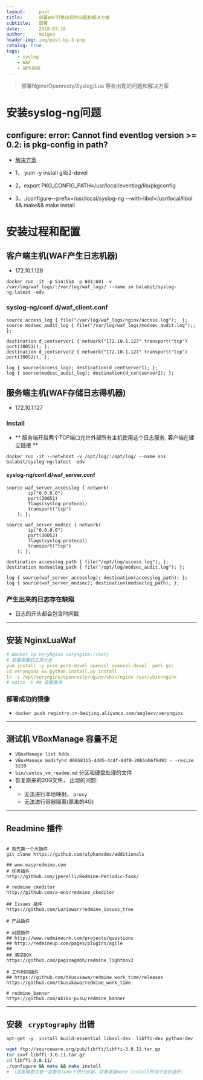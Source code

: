 ```yaml
---
layout:     post
title:      部署WAF引擎出现的问题和解决方案
subtitle:   部署
date:       2018-07-16
author:     meigea
header-img: img/post-bg-3.png
catalog: true
tags:
    - syslog
    - WAF
	- 操作系统	
---
```


>  部署Nginx/Openresty/Syslog/Lua 等会出现的问题和解决方案

# 安装syslog-ng问题

## configure: error: Cannot find eventlog version >= 0.2: is pkg-config in path?
- [解决方案](https://blog.csdn.net/awenluck/article/details/40618703)

- 1， yum -y install glib2-devel
- 2，export PKG_CONFIG_PATH=/usr/local/eventlog/lib/pkgconfig
- 3，./configure--prefix=/usr/local/syslog-ng --with-libol=/usr/local/libol && make&& make install

# 安装过程和配置

## 客户端主机(WAF产生日志机器)

- 172.10.1.129

`docker run -it -p 514:514 -p 601:601 -v /var/log/waf_logs/:/var/log/waf_logs/ --name sn balabit/syslog-ng:latest -edv`

### syslog-ng/conf.d/waf_client.conf

```
source access_log { file("/var/log/waf_logs/nginx/access.log");  };
source modsec_audit_log { file("/var/log/waf_logs/modsec_audit.log");;  };

destination d_centserver1 { network("172.10.1.127" transport("tcp") port(30051)); };
destination d_centserver2 { network("172.10.1.127" transport("tcp") port(30052)); };

log { source(access_log); destination(d_centserver1); };
log { source(modsec_audit_log); destination(d_centserver2); };
```

## 服务端主机(WAF存储日志得机器)

- 172.10.1.127

### Install

- ** 服务端开启两个TCP端口允许外部所有主机使用这个日志服务, 客户端在建立链接 **

`docker run -it --net=host -v /opt/log/:/opt/log/ --name sns balabit/syslog-ng:latest -edv`

#### syslog-ng/conf.d/waf_server.conf

```
source waf_server_accesslog { network(
        ip("0.0.0.0")
        port(30051)
        flags(syslog-protocol)
        transport("tcp")
    ); };

source waf_server_modsec { network(
        ip("0.0.0.0")
        port(30052)
        flags(syslog-protocol)
        transport("tcp")
    ); };

destination accesslog_path { file("/opt/log/access.log"); };
destination modseclog_path { file("/opt/log/modsec_audit.log"); };

log { source(waf_server_accesslog); destination(accesslog_path); };
log { source(waf_server_modsec); destination(modseclog_path); };

```

### 产生出来的日志存在缺陷
- 日志的开头都会包含时间戳

----------------------------------------------------

## 安装 NginxLuaWaf

```yaml
# docker cp VeryNginx verynginx:/root/
# 前置需要的工具大全
yum install -y pcre pcre-devel openssl openssl-devel  perl gcc
cd verynginx && python install.py install 
ln -s /opt/verynginx/openresty/nginx/sbin/nginx /usr/sbin/nginx
# nginx -V ## 查看版本
```

### 部署成功的镜像
- `docker push registry.cn-beijing.aliyuncs.com/anglecv/verynginx`

------------------------------------------------------
## 测试机 VBoxManage 容量不足
- `VBoxManage list hdds`
- `VBoxManage modifyhd 006b81b5-4d05-4c4f-8df0-20b5ab6f9d93 - -resize 5210`
- `bin/centos_vm_readme.md` 分区和硬盘处理的文件
- 恢复原来的20G文件， 出现的问题: 
- - 无法进行本地映射。 `proxy`
  - 无法进行容器隔离(原来的4G)

------------------------------------------------------

## Readmine 插件
```

# 首先第一个大插件
git clone https://github.com/alphanodes/additionals

## www.easyredmine.com
# 任务插件
http://github.com/jperelli/Redmine-Periodic-Task/

# redmine_ckeditor
http://github.com/a-ono/redmine_ckeditor

## Issues 插件
https://github.com/Loriowar/redmine_issues_tree

# 产品插件

# 问题插件
## http://www.redminecrm.com/projects/questions
## http://redmineup.com/pages/plugins/agile
## 
## 清凉BOX
https://github.com/paginagmbh/redmine_lightbox2

# 工作时间插件
## https://github.com/tkusukawa/redmine_work_time/releases
https://github.com/tkusukawa/redmine_work_time

# redmine_banner
https://github.com/akiko-pusu/redmine_banner
```
------------------------------------------------------

## 安装 ` cryptography` 出错
`apt-get -y  install build-essential libssl-dev  libffi-dev python-dev`


```bash 
wget ftp://sourceware.org/pub/libffi/libffi-3.0.11.tar.gz
tar zxvf libffi-3.0.11.tar.gz
cd libffi-3.0.11/　　　　
./configure && make && make install
# （这里需要注意一定要在sudo下进行安装，如果直接make install的话不会安装好）    
```